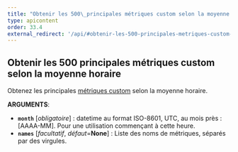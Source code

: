 ```yaml
---
title: "Obtenir les 500\_principales métriques custom selon la moyenne horaire"
type: apicontent
order: 33.4
external_redirect: '/api/#obtenir-les-500-principales-metriques-custom-selon-la-moyenne-horaire'
---
```

## Obtenir les 500 principales métriques custom selon la moyenne horaire

Obtenez les principales [métriques custom][1] selon la moyenne horaire.

**ARGUMENTS**:

* **`month`** [*obligatoire*] :
    datetime au format ISO-8601, UTC, au mois près : [AAAA-MM]. Pour une utilisation commençant à cette heure.
* **`names`** [*facultatif*, *défaut*=**None**] :
    Liste des noms de métriques, séparés par des virgules.

[1]: /fr/developers/metrics/custom_metrics